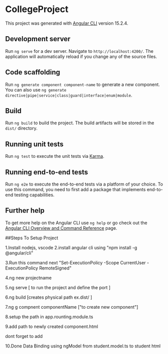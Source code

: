 # CollegeProject

This project was generated with [Angular CLI](https://github.com/angular/angular-cli) version 15.2.4.

## Development server

Run `ng serve` for a dev server. Navigate to `http://localhost:4200/`. The application will automatically reload if you change any of the source files.

## Code scaffolding

Run `ng generate component component-name` to generate a new component. You can also use `ng generate directive|pipe|service|class|guard|interface|enum|module`.

## Build

Run `ng build` to build the project. The build artifacts will be stored in the `dist/` directory.

## Running unit tests

Run `ng test` to execute the unit tests via [Karma](https://karma-runner.github.io).

## Running end-to-end tests

Run `ng e2e` to execute the end-to-end tests via a platform of your choice. To use this command, you need to first add a package that implements end-to-end testing capabilities.

## Further help

To get more help on the Angular CLI use `ng help` or go check out the [Angular CLI Overview and Command Reference](https://angular.io/cli) page.


##Steps To Setup Project

1.Install nodejs, vscode
2.install angular cli using "npm install -g @angular/cli"

3.Run this command next "Set-ExecutionPolicy -Scope CurrentUser -ExecutionPolicy RemoteSigned"  

4.ng new projectname

5.ng serve [ to run the project and define the port ]

6.ng build [creates physical path ex.dist/ ]

7.ng g compnent componentName ["to create new component"]

8.setup the path in app.rounting.module.ts

9.add path to newly created component.html

  dont forget to add <router-outlet> </router-outlet>
  
10.Done Data Binding using ngModel from student.model.ts to student html


